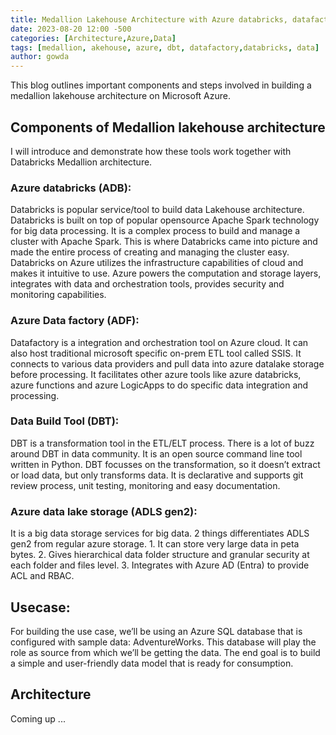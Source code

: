 ```yaml
---
title: Medallion Lakehouse Architecture with Azure databricks, datafactory and DBT
date: 2023-08-20 12:00 -500
categories: [Architecture,Azure,Data]
tags: [medallion, akehouse, azure, dbt, datafactory,databricks, data]
author: gowda
---
```


This blog outlines important components and steps involved in building a medallion lakehouse architecture on Microsoft Azure.

## Components of Medallion lakehouse architecture
I will introduce and demonstrate how these tools work together with Databricks Medallion architecture.

### Azure databricks (ADB):
Databricks is popular service/tool to build data Lakehouse architecture. Databricks is built on top of popular opensource Apache Spark technology for big data processing. It is a complex process to build and manage a cluster with Apache Spark. This is where Databricks came into picture and made the entire process of creating and managing the cluster easy. Databricks on Azure utilizes the infrastructure capabilities of cloud and makes it intuitive to use. Azure powers the computation and storage layers, integrates with data and orchestration tools, provides security and monitoring capabilities.

### Azure Data factory (ADF):
Datafactory is a integration and orchestration tool on Azure cloud. It can also host traditional microsoft specific on-prem ETL tool called SSIS. It connects to various data providers and pull data into azure datalake storage before processing. It facilitates other azure tools like azure databricks, azure functions and azure LogicApps to do specific data integration and processing.

### Data Build Tool (DBT):
DBT is a transformation tool in the ETL/ELT process. There is a lot of buzz around DBT in data community. It is an open source command line tool written in Python. DBT focusses on the transformation, so it doesn’t extract or load data, but only transforms data. It is declarative and supports git review process, unit testing, monitoring and easy documentation.

### Azure data lake storage (ADLS gen2):

It is a big data storage services for big data. 2 things differentiates ADLS gen2 from regular azure storage.
    1. It can store very large data in peta bytes.
    2. Gives hierarchical data folder structure and granular security at each folder and files level. 
    3. Integrates with Azure AD (Entra) to provide ACL and RBAC.


## Usecase:
For building the use case, we’ll be using an Azure SQL database that is configured with sample data: AdventureWorks. This database will play the role as source from which we’ll be getting the data. The end goal is to build a simple and user-friendly data model that is ready for consumption.

## Architecture
Coming up ...